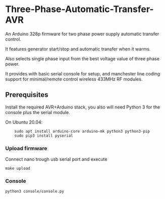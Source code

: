 # Three-Phase-Automatic-Transfer-AVR

An Arduino 328p firmware for two phase power supply automatic transfer control.

It features generator start/stop and automatic transfer when it warms. 

Also selects single phase input from the best voltage value of three phase power.

It provides with basic serial console for setup, and manchester line coding support for minimal/remote control wireless 433MHz RF modules.

## Prerequisites
Install the required AVR+Arduino stack, you also will need Python 3 for the console plus the serial module.

On Ubuntu 20.04:
```
    sudo apt install arduino-core arduino-mk python3 python3-pip
    sudo pip3 install pyserial
``` 

### Upload firmware
Connect nano trough usb serial port and execute

```
make upload
```

### Console

```
python3 console/console.py
```
